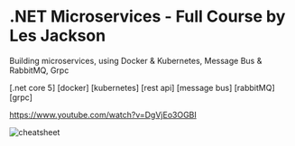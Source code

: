 # .NET Microservices - Full Course by Les Jackson

Building microservices, using Docker & Kubernetes, Message Bus & RabbitMQ, Grpc

[.net core 5] [docker] [kubernetes] [rest api] [message bus] [rabbitMQ] [grpc]

https://www.youtube.com/watch?v=DgVjEo3OGBI

![cheatsheet](https://disk.yandex.ru/i/Gbj4krQLHQEK0Q)
